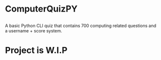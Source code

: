 # ComputerQuizPY

##

A basic Python CLI quiz that contains 700 computing related questions and a username + score system.

# Project is W.I.P
